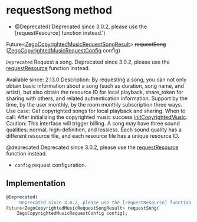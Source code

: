 


# requestSong method







- @Deprecated(&#39;Deprecated since 3.0.2, please use the [requestResource] function instead.&#39;)

Future&lt;[ZegoCopyrightedMusicRequestSongResult](../../zego_uikit_prebuilt_live_audio_room/ZegoCopyrightedMusicRequestSongResult-class.md)> ~~requestSong~~
([ZegoCopyrightedMusicRequestConfig](../../zego_uikit_prebuilt_live_audio_room/ZegoCopyrightedMusicRequestConfig-class.md) config)





<p><code>Deprecated</code> Request a song. Deprecated since 3.0.2, please use the <a href="../../zego_uikit_prebuilt_live_audio_room/ZegoCopyrightedMusic/requestResource.md">requestResource</a> function instead.</p>
<p>Available since: 2.13.0
Description: By requesting a song, you can not only obtain basic information about a song (such as duration, song name, and artist), but also obtain the resource ID for local playback, share_token for sharing with others, and related authentication information. Support by the time, by the user monthly, by the room monthly subscription three ways.
Use case: Get copyrighted songs for local playback and sharing.
When to call: After initializing the copyrighted music success <a href="../../zego_uikit_prebuilt_live_audio_room/ZegoCopyrightedMusic/initCopyrightedMusic.md">initCopyrightedMusic</a>.
Caution: This interface will trigger billing. A song may have three sound qualities: normal, high-definition, and lossless. Each sound quality has a different resource file, and each resource file has a unique resource ID.</p>
<p>@deprecated Deprecated since 3.0.2, please use the <a href="../../zego_uikit_prebuilt_live_audio_room/ZegoCopyrightedMusic/requestResource.md">requestResource</a> function instead.</p>
<ul>
<li><code>config</code> request configuration.</li>
</ul>



## Implementation

```dart
@Deprecated(
    'Deprecated since 3.0.2, please use the [requestResource] function instead.')
Future<ZegoCopyrightedMusicRequestSongResult> requestSong(
    ZegoCopyrightedMusicRequestConfig config);
```







